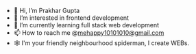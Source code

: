 - 👋 Hi, I’m Prakhar Gupta
- 👀 I’m interested in frontend development
- 🌱 I’m currently learning full stack web development
- 📫 How to reach me @mehappy10101010@gmail.com
- 🕸️ I'm your friendly neighbourhood spiderman, I create WEBs.
<!---
prkhr-g/prkhr-g is a ✨ special ✨ repository because its `README.md` (this file) appears on your GitHub profile.
You can click the Preview link to take a look at your changes.
--->
